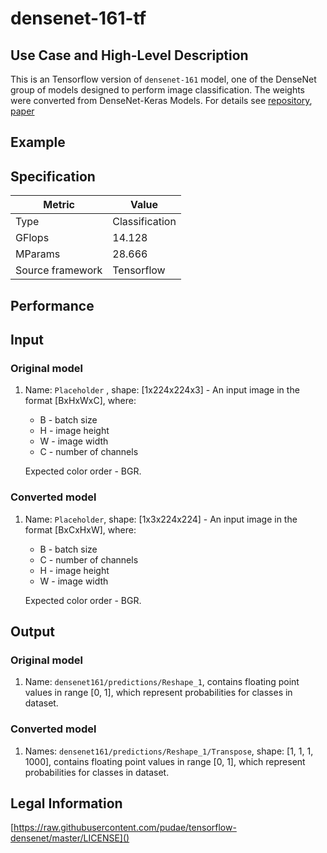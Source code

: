 # densenet-161-tf

## Use Case and High-Level Description

This is an Tensorflow version of `densenet-161` model, one of the DenseNet
group of models designed to perform image classification. The weights were converted from DenseNet-Keras Models. For details see [repository](https://github.com/pudae/tensorflow-densenet/), [paper](https://arxiv.org/pdf/1608.06993.pdf)


## Example

## Specification

| Metric                          | Value                                     |
|---------------------------------|-------------------------------------------|
| Type                            | Classification                            |
| GFlops                          | 14.128                                    |
| MParams                         | 28.666                                    |
| Source framework                | Tensorflow                                |

## Performance

## Input

### Original model

1. Name: `Placeholder` , shape: [1x224x224x3] - An input image in the format [BxHxWxC],
   where:

    - B - batch size
    - H - image height
    - W - image width
    - C - number of channels

   Expected color order - BGR.

### Converted model

1. Name: `Placeholder`, shape: [1x3x224x224] - An input image in the format [BxCxHxW],
   where:

    - B - batch size
    - C - number of channels
    - H - image height
    - W - image width

   Expected color order - BGR.

## Output

### Original model

1. Name: `densenet161/predictions/Reshape_1`, contains floating point values in range [0, 1], which represent probabilities for classes in dataset.

### Converted model

1. Names: `densenet161/predictions/Reshape_1/Transpose`, shape: [1, 1, 1, 1000], contains floating point values in range [0, 1], which represent probabilities for classes in dataset.

## Legal Information
[https://raw.githubusercontent.com/pudae/tensorflow-densenet/master/LICENSE]()